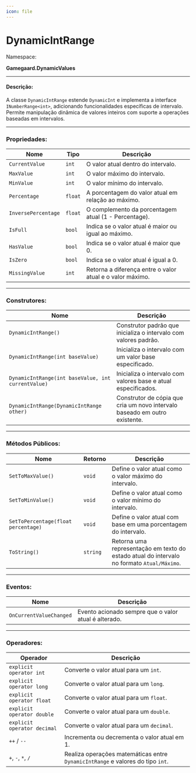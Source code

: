 ```yaml
---
icon: file
---
```


# DynamicIntRange

Namespace:

**Gamegaard.DynamicValues**

***

#### Descrição:

A classe `DynamicIntRange` estende `DynamicInt` e implementa a interface `INumberRange<int>`, adicionando funcionalidades específicas de intervalo. Permite manipulação dinâmica de valores inteiros com suporte a operações baseadas em intervalos.

***

### Propriedades:

| Nome                | Tipo    | Descrição                                                 |
| ------------------- | ------- | --------------------------------------------------------- |
| `CurrentValue`      | `int`   | O valor atual dentro do intervalo.                        |
| `MaxValue`          | `int`   | O valor máximo do intervalo.                              |
| `MinValue`          | `int`   | O valor mínimo do intervalo.                              |
| `Percentage`        | `float` | A porcentagem do valor atual em relação ao máximo.        |
| `InversePercentage` | `float` | O complemento da porcentagem atual (1 - Percentage).      |
| `IsFull`            | `bool`  | Indica se o valor atual é maior ou igual ao máximo.       |
| `HasValue`          | `bool`  | Indica se o valor atual é maior que 0.                    |
| `IsZero`            | `bool`  | Indica se o valor atual é igual a 0.                      |
| `MissingValue`      | `int`   | Retorna a diferença entre o valor atual e o valor máximo. |

***

### Construtores:

| Nome                                               | Descrição                                                                  |
| -------------------------------------------------- | -------------------------------------------------------------------------- |
| `DynamicIntRange()`                                | Construtor padrão que inicializa o intervalo com valores padrão.           |
| `DynamicIntRange(int baseValue)`                   | Inicializa o intervalo com um valor base especificado.                     |
| `DynamicIntRange(int baseValue, int currentValue)` | Inicializa o intervalo com valores base e atual especificados.             |
| `DynamicIntRange(DynamicIntRange other)`           | Construtor de cópia que cria um novo intervalo baseado em outro existente. |

***

### Métodos Públicos:

| Nome                                | Retorno  | Descrição                                                                                  |
| ----------------------------------- | -------- | ------------------------------------------------------------------------------------------ |
| `SetToMaxValue()`                   | `void`   | Define o valor atual como o valor máximo do intervalo.                                     |
| `SetToMinValue()`                   | `void`   | Define o valor atual como o valor mínimo do intervalo.                                     |
| `SetToPercentage(float percentage)` | `void`   | Define o valor atual com base em uma porcentagem do intervalo.                             |
| `ToString()`                        | `string` | Retorna uma representação em texto do estado atual do intervalo no formato `Atual/Máximo`. |

***

### Eventos:

| Nome                    | Descrição                                            |
| ----------------------- | ---------------------------------------------------- |
| `OnCurrentValueChanged` | Evento acionado sempre que o valor atual é alterado. |

***

### Operadores:

| Operador                    | Descrição                                                                      |
| --------------------------- | ------------------------------------------------------------------------------ |
| `explicit operator int`     | Converte o valor atual para um `int`.                                          |
| `explicit operator long`    | Converte o valor atual para um `long`.                                         |
| `explicit operator float`   | Converte o valor atual para um `float`.                                        |
| `explicit operator double`  | Converte o valor atual para um `double`.                                       |
| `explicit operator decimal` | Converte o valor atual para um `decimal`.                                      |
| `++` / `--`                 | Incrementa ou decrementa o valor atual em 1.                                   |
| `+`, `-`, `*`, `/`          | Realiza operações matemáticas entre `DynamicIntRange` e valores do tipo `int`. |
